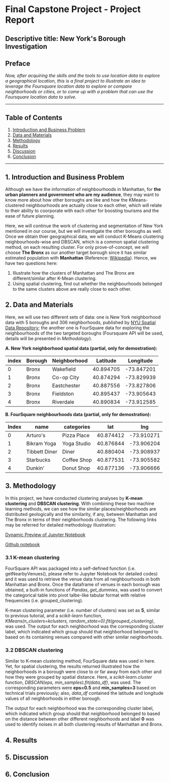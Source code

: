# Final Capstone Project - Project Report
## Descriptive title: New York's Borough Investigation
## Preface
_Now, after acquiring the skills and the tools to use location data to explore a geographical location, this is a final project to illustrate an idea to leverage the Foursquare location data to explore or compare neighborhoods or cities, or to come up with a problem that can use the Foursquare location data to solve._
************************************
## Table of Contents

1. <a href="#1-introduction-and-business-problem">Introduction and Business Problem</a>
2. <a href="#2-data-and-materials">Data and Materials</a>  
3. <a href="#3-methodology">Methodology</a>
4. <a href="#4-results">Results </a>  
5. <a href="#5-discussion">Discussion</a>  
6. <a href="#6-conclusion">Conclusion</a>  
***********************************
## 1. Introduction and Business Problem
Although we have the information of neighbourhoods in Manhattan, for **the urban planners and government who are my audience**, they may want to know more about how other boroughs are like and how the KMeans-clustered neighbourhoods are actually close to each other, which will relate to their ability to coorporate with each other for boosting tourisms and the ease of future planning.

Here, we will continue the work of clustering and segmentation of New York mentioned in our course, but we will investigate the other boroughs as well. Once we obtain thier geographical data, we will conduct K-Means clustering neighbourhoods-wise and DBSCAN, which is a common spatial clustering method, on each resulting cluster. For only prove-of-concept, we will choose **The Bronx** as our another target borough since it has similar estimated population with **Manhattan** (Reference: [Wikipedia](https://en.wikipedia.org/wiki/Boroughs_of_New_York_City)).
Hence, we have two questions here:
1. Illustrate how the clusters of Manhattan and The Bronx are different/similar after K-Mean clustering.
2. Using spatial clustering, find out whether the neighbourhoods belonged to the same clusters above are really close to each other.

## 2. Data and Materials
Here, we will use two different sets of data: one is New York neighborhood data with 5 boroughs and 306 neighborhoods, published by [NYU Spatial Data Repository](https://geo.nyu.edu/catalog/nyu_2451_34572); the another one is FourSquare data for exploring the neighbourhoods of the two targeted boroughs (Foursquare API will be used, details will be presented in _Methodology_). 

**A. New York neighborhood spatial data (partial, only for demostration):**

index | Borough | Neighborhood | Latitude | Longitude
--- | --- | --- | --- | ---  
0 |	Bronx |	Wakefield	| 40.894705 | -73.847201
1 |	Bronx |	Co-op City | 40.874294 	| -73.829939
2 |	Bronx |	Eastchester | 40.887556 | -73.827806
3 |	Bronx |	Fieldston | 40.895437 | -73.905643
4 |	Bronx |	Riverdale | 40.890834 | -73.912585

**B. FourSquare neighbourhoods data (partial, only for demostration):**

Index |	name | categories | lat | lng
--- | --- | --- | --- | ---
0 | Arturo's | Pizza Place | 40.874412 | -73.910271
1 | Bikram Yoga | Yoga Studio | 40.876844 | -73.906204
2 | Tibbett Diner | Diner | 40.880404 | -73.908937
3 | Starbucks | Coffee Shop | 40.877531 | -73.905582
4 | Dunkin' | Donut Shop | 40.877136 | -73.906666

## 3. Methodology
In this project, we have conducted clustering analyses by **K-mean clustering** and **DBSCAN clustering**. With combining these two machine learning methods, we can see how the similar places/neighborhoods are distributed geologically and the similarity, if any, between Manhattan and The Bronx in terms of their neighborhoods clustering.
The following links may be referred for detailed methodology illustration:

[Dynamic Preview of Jupyter Notebook](https://nbviewer.jupyter.org/github/6x16/Coursera_Capstone/blob/master/NY_Borough_Investigation.ipynb)

[Github notebook](https://github.com/6x16/Coursera_Capstone/blob/master/NY_Borough_Investigation.ipynb)
### 3.1 K-mean clustering
FourSquare API was packaged into a self-defined function (i.e. getNearbyVenues(), please refer to Jupyter Notebook for detailed codes) and it was used to retrieve the venue data from all neighbourhoods in both Manhattan and Bronx. Once the dataframe of venues in each borough was obtained, a built-in functions of _Pandas_, _get_dummies_, was used to convert the categorical table into pivot talbe-like tabular format with relative frequencies (i.e. grouped_clustering). 

K-mean clustering parameter (i.e. number of clusters) was set as **5**, similar to previous tutorial, and a _scikit-learn_ function, _KMeans(n_clusters=kclusters, random_state=0).fit(grouped_clustering)_, was used. The output for each neighborhood was the corresponding cluster label, which indicated which group should that neighborhood belonged to based on its containing venues compared with other similar neighborhoods.

### 3.2 DBSCAN clustering
Similar to K-mean clustering method, FourSquare data was used in here. Yet, for spatial clustering, the results returned illustrated how the neighborhoods in a borough were close to or far away from each other and how they were grouped by spatial distance. Here, a _scikit-learn.cluster_ function, _DBSCAN(eps, min_samples).fit(data_df)_, was used. The corresponding parameters were **eps=0.5** and **min_samples=3** based on technical trials previously; also, _data_df_ contained the latitude and longitude values of all neighborhoods in either borough. 

The output for each neighborhood was the corresponding cluster label, which indicated which group should that neighborhood belonged to based on the distance between other different neighborhoods and label **0** was used to identify noises in all both clustering results of Manhattan and Bronx.
## 4. Results

## 5. Discussion

## 6. Conclusion
